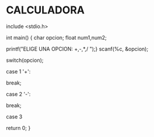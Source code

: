 # CALCULADORA
include <stdio.h>

int main()
{
char opcion;
float num1,num2;

printf("ELIGE UNA OPCION: +,-,*,/ ");}
scanf(%c, &opcion);


switch(opcion);

case 1 '+':

break;

case 2 '-':

break;

case 3 

return 0;
}

